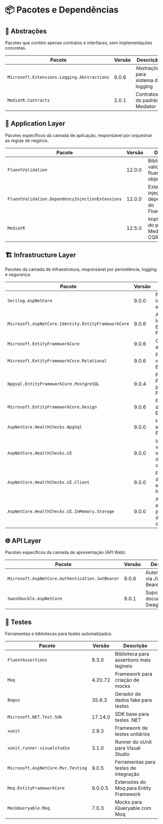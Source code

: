 # 📦 Pacotes e Dependências

## 🔗 Abstrações
Pacotes que contém apenas contratos e interfaces, sem implementações concretas.

| Pacote | Versão | Descrição |
|--------|--------|-----------|
| `Microsoft.Extensions.Logging.Abstractions` | 9.0.6 | Abstrações para sistema de logging |
| `MediatR.Contracts` | 2.0.1 | Contratos do padrão Mediator |

## 🎯 Application Layer
Pacotes específicos da camada de aplicação, responsável por orquestrar as regras de negócio.

| Pacote | Versão | Descrição |
|--------|--------|-----------|
| `FluentValidation` | 12.0.0 | Biblioteca para validação fluente de objetos |
| `FluentValidation.DependencyInjectionExtensions` | 12.0.0 | Extensões para injeção de dependência do FluentValidation |
| `MediatR` | 12.5.0 | Implementação do padrão Mediator para CQRS |

## 🏗️ Infrastructure Layer
Pacotes da camada de infraestrutura, responsável por persistência, logging e segurança.

| Pacote | Versão | Descrição |
|--------|--------|-----------|
| `Serilog.AspNetCore` | 9.0.0 | Framework de logging estruturado |
| `Microsoft.AspNetCore.Identity.EntityFrameworkCore` | 9.0.6 | ASP.NET Core Identity com Entity Framework |
| `Microsoft.EntityFrameworkCore` | 9.0.6 | ORM para acesso a dados |
| `Microsoft.EntityFrameworkCore.Relational` | 9.0.6 | Funcionalidades relacionais do EF Core |
| `Npgsql.EntityFrameworkCore.PostgreSQL` | 9.0.4 | Provider PostgreSQL para Entity Framework |
| `Microsoft.EntityFrameworkCore.Design` | 9.0.6 | Ferramentas de design-time do EF Core |
| `AspNetCore.HealthChecks.NpgSql` | 9.0.0 | Health check específico para PostgreSQL |
| `AspNetCore.HealthChecks.UI` | 9.0.0 | Interface web visual para monitoramento de health checks |
| `AspNetCore.HealthChecks.UI.Client` | 9.0.0 | Formatação rica de JSON para endpoints de health checks |
| `AspNetCore.HealthChecks.UI.InMemory.Storage` | 9.0.0 | Armazenamento em memória para histórico de health checks |

## 🌐 API Layer
Pacotes específicos da camada de apresentação (API Web).

| Pacote | Versão | Descrição |
|--------|--------|-----------|
| `Microsoft.AspNetCore.Authentication.JwtBearer` | 9.0.6  | Autenticação via JWT Bearer tokens |
| `Swashbuckle.AspNetCore` | 9.0.1  | Suporte para documentação Swagger |

## 🧪 Testes
Ferramentas e bibliotecas para testes automatizados.

| Pacote | Versão | Descrição |
|--------|--------|-----------|
| `FluentAssertions` | 8.3.0 | Biblioteca para assertions mais legíveis |
| `Moq` | 4.20.72 | Framework para criação de mocks |
| `Bogus` | 35.6.3 | Gerador de dados fake para testes |
| `Microsoft.NET.Test.Sdk` | 17.14.0 | SDK base para testes .NET |
| `xunit` | 2.9.3 | Framework de testes unitários |
| `xunit.runner.visualstudio` | 3.1.0 | Runner do xUnit para Visual Studio |
| `Microsoft.AspNetCore.Mvc.Testing` | 9.0.5 | Ferramentas para testes de integração |
| `Moq.EntityFrameworkCore` | 9.0.0.5 | Extensões do Moq para Entity Framework |
| `MockQueryable.Moq` | 7.0.3 | Mocks para IQueryable com Moq |